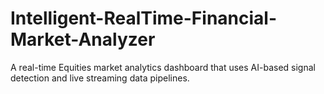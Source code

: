 # Intelligent-RealTime-Financial-Market-Analyzer
A real-time Equities market analytics dashboard that uses AI-based signal detection and live streaming data pipelines.

